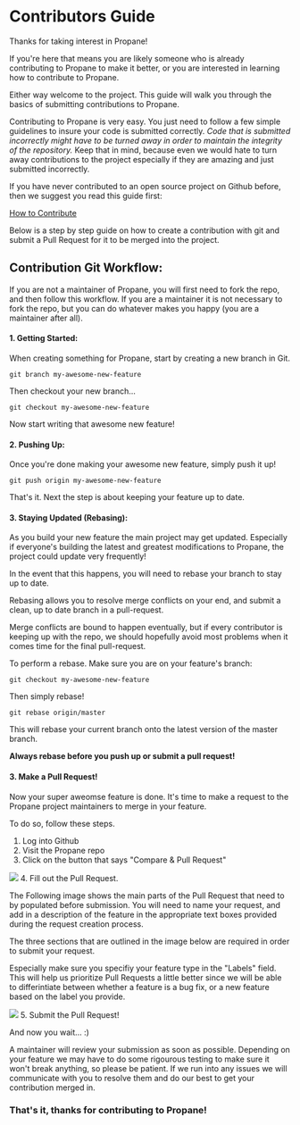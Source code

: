 # Contributors Guide

Thanks for taking interest in Propane! 

If you're here that means you are likely someone who is already contributing to Propane to make it better, or you are interested in learning how to contribute to Propane.

Either way welcome to the project. This guide will walk you through the basics of submitting contributions to Propane.

Contributing to Propane is very easy. You just need to follow a few simple guidelines to insure your code is submitted correctly. *Code that is submitted incorrectly might have to be turned away in order to maintain the integrity of the repository.* Keep that in mind, because even we would hate to turn away contributions to the project especially if they are amazing and just submitted incorrectly.

If you have never contributed to an open source project on Github before, then we suggest you read this guide first:

[How to Contribute](https://opensource.guide/how-to-contribute/)

Below is a step by step guide on how to create a contribution with git and submit a Pull Request for it to be merged into the project.

## Contribution Git Workflow:

If you are not a maintainer of Propane, you will first need to fork the repo, and then follow this workflow. If you are a maintainer it is not necessary to fork the repo, but you can do whatever makes you happy (you are a maintainer after all).


#### 1. Getting Started:

When creating something for Propane, start by creating a new branch in Git.

`git branch my-awesome-new-feature`

Then checkout your new branch...

`git checkout my-awesome-new-feature`

Now start writing that awesome new feature!

#### 2. Pushing Up:

Once you're done making your awesome new feature, simply push it up!

`git push origin my-awesome-new-feature`

That's it. Next the step is about keeping your feature up to date.

#### 3. Staying Updated (Rebasing):

As you build your new feature the main project may get updated. Especially if everyone's building the latest and greatest modifications to Propane, the project could update very frequently!

In the event that this happens, you will need to rebase your branch to stay up to date.

Rebasing allows you to resolve merge conflicts on your end, and submit a clean, up to date branch in a pull-request.

Merge conflicts are bound to happen eventually, but if every contributor is keeping up with the repo, we should hopefully avoid most problems when it comes time for the final pull-request.

To perform a rebase. Make sure you are on your feature's branch:

`git checkout my-awesome-new-feature`

Then simply rebase!

`git rebase origin/master`

This will rebase your current branch onto the latest version of the master branch.

**Always rebase before you push up or submit a pull request!**


#### 3. Make a Pull Request!

Now your super aweomse feature is done. It's time to make a request to the Propane project maintainers to merge in your feature.

To do so, follow these steps.

1. Log into Github
2. Visit the Propane repo
3. Click on the button that says "Compare & Pull Request"
<img src="https://raw.githubusercontent.com/InjectionSoftwareDevelopment/Propane/master/doc/pull-request.png"/>
4. Fill out the Pull Request.

The Following image shows the main parts of the Pull Request that need to by populated before submission. You will need to name your request, and add in a description of the feature in the appropriate text boxes provided during the request creation process.

The three sections that are outlined in the image below are required in order to submit your request. 
    
Especially make sure you specifiy your feature type in the "Labels" field. This will help us prioritize Pull Requests a little better since we will be able to differintiate between whether a feature is a bug fix, or a new feature based on the label you provide.

<img src="https://raw.githubusercontent.com/InjectionSoftwareDevelopment/Propane/master/doc/pull-request-creation.png"/>
5. Submit the Pull Request!

And now you wait... :)

A maintainer will review your submission as soon as possible. Depending on your feature we may have to do some rigourous testing to make sure it won't break anything, so please be patient. If we run into any issues we will communicate with you to resolve them and do our best to get your contribution merged in.

### That's it, thanks for contributing to Propane!
